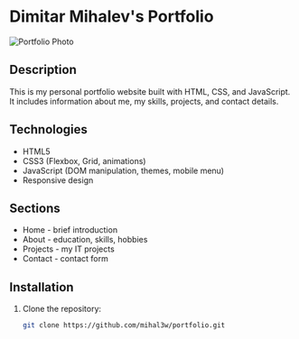 # Dimitar Mihalev's Portfolio

![Portfolio Photo](docs/snimkanamendr.png)

## Description
This is my personal portfolio website built with HTML, CSS, and JavaScript. It includes information about me, my skills, projects, and contact details.

## Technologies
- HTML5
- CSS3 (Flexbox, Grid, animations)
- JavaScript (DOM manipulation, themes, mobile menu)
- Responsive design

## Sections
- Home - brief introduction
- About - education, skills, hobbies
- Projects - my IT projects
- Contact - contact form

## Installation
1. Clone the repository:
   ```bash
   git clone https://github.com/mihal3w/portfolio.git
